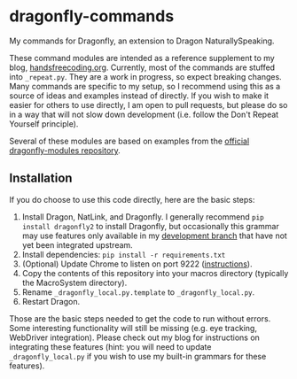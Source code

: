 # dragonfly-commands

My commands for Dragonfly, an extension to Dragon NaturallySpeaking.

These command modules are intended as a reference supplement to my blog,
[handsfreecoding.org](http://handsfreecoding.org). Currently, most of the
commands are stuffed into `_repeat.py`. They are a work in progress, so expect
breaking changes. Many commands are specific to my setup, so I recommend using
this as a source of ideas and examples instead of directly. If you wish to make
it easier for others to use directly, I am open to pull requests, but please do
so in a way that will not slow down development (i.e. follow the Don't Repeat
Yourself principle).

Several of these modules are based on examples from the [official
dragonfly-modules repository](https://github.com/t4ngo/dragonfly-modules).

## Installation

If you do choose to use this code directly, here are the basic steps:

1. Install Dragon, NatLink, and Dragonfly. I generally recommend `pip install
   dragonfly2` to install Dragonfly, but occasionally this grammar may use
   features only available in my [development
   branch](https://github.com/wolfmanstout/dragonfly/tree/develop) that have not
   yet been integrated upstream.
2. Install dependencies: `pip install -r requirements.txt`
3. (Optional) Update Chrome to listen on port 9222
   ([instructions](http://handsfreecoding.org/2015/02/21/custom-web-commands-with-webdriver/)).
4. Copy the contents of this repository into your macros directory (typically
   the MacroSystem directory).
5. Rename ```_dragonfly_local.py.template``` to ```_dragonfly_local.py```.
6. Restart Dragon.

Those are the basic steps needed to get the code to run without errors. Some
interesting functionality will still be missing (e.g. eye tracking, WebDriver
integration). Please check out my blog for instructions on integrating these
features (hint: you will need to update ```_dragonfly_local.py``` if you wish to
use my built-in grammars for these features).
